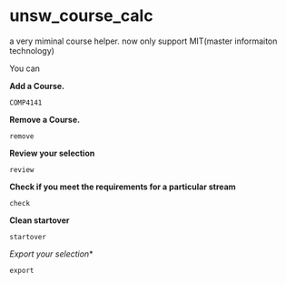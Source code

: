 # unsw_course_calc

a very miminal course helper. now only support MIT(master informaiton technology)




You can

**Add a Course.**

`COMP4141`

**Remove a Course.**

`remove`

**Review your selection**

`review`

**Check if you meet the requirements for a particular stream**

`check`

**Clean startover**

`startover`

*Export your selection**

`export`
